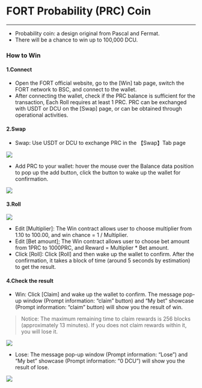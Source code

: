# FORT Probability (PRC) Coin

---

- Probability coin: a design original from Pascal and Fermat.
- There will be a chance to win up to 100,000 DCU.

### How to Win

#### 1.Connect

- Open the FORT official website, go to the [Win] tab page, switch the FORT network to BSC, and connect to the wallet.
- After connecting the wallet, check if the PRC balance is sufficient for the transaction, Each Roll requires at least 1 PRC. PRC can be exchanged with USDT or DCU on the [Swap] page, or can be obtained through operational activities.

#### 2.Swap

- Swap: Use USDT or DCU to exchange PRC in the 【Swap】Tab page

![](../Image/PRC_1.jpg)

- Add PRC to your wallet: hover the mouse over the Balance data position to pop up the add button, click the button to wake up the wallet for confirmation.

![](../Image/PRC_2.jpg)

#### 3.Roll

![](../Image/PRC_3.jpg)

- Edit [Multiplier]: The Win contract allows user to choose multiplier from 1.10 to 100.00, and win chance = 1 / Multiplier.
- Edit [Bet amount]; The Win contract allows user to choose bet amount from 1PRC to 1000PRC, and Reward = Multiplier * Bet amount.
- Click [Roll]: Click [Roll] and then wake up the wallet to confirm. After the confirmation, it takes a block of time (around 5 seconds by estimation) to get the result.

#### 4.Check the result

- Win: Click [Claim] and wake up the wallet to confirm. The message pop-up window (Prompt information: “claim” button) and “My bet” showcase (Prompt information: “claim” button) will show you the result of win.

> Notice: The maximum remaining time to claim rewards is 256 blocks (approximately 13 minutes). If you does not claim rewards within it, you will lose it.

![](../Image/PRC_4.jpg)

- Lose: The message pop-up window (Prompt information: “Lose”) and “My bet” showcase (Prompt information: “0 DCU”) will show you the result of lose. 

![](../Image/PRC_5.jpg)





